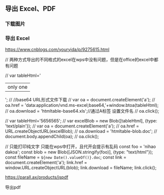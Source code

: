 ## 导出 Excel、PDF

### 下载图片

### 导出 Excel

https://www.cnblogs.com/youryida/p/9275615.html

// 两种方式导出的不同格式的excel在wps中没有问题，但是在office的excel中都有问题

// var tableHtml='<html><head><meta charset="UTF-8"></head><body><table><tr><td>only one</td></tr></table></body></html>';
// //base64 URL形式文件下载
// var oa = document.createElement('a');
// oa.href = 'data:application/vnd.ms-excel;base64,'+window.btoa(tableHtml);
// oa.download = 'htmltable-base64.xls';//通过A标签 设置文件名
// oa.click();

// var tableHtml='5656565';
// var excelBlob = new Blob([tableHtml], {type: 'text/plain'});
// var oa = document.createElement('a');
// oa.href = URL.createObjectURL(excelBlob);
// oa.download = 'htmltable-blob.doc';
// document.body.appendChild(oa);
// oa.click();


// 只能打印纯文字  只能在wps中打开，且代开会提示有乱码
const foo = 'nihao </br> dakoa';
const blob = new Blob([JSON.stringify(foo)], {type: "text/html"});
const fileName = `${new Date().valueOf()}.doc`;
const link = document.createElement('a');
link.href = window.URL.createObjectURL(blob);
link.download = fileName;
link.click();


https://parall.ax/products/jspdf

导出pdf
